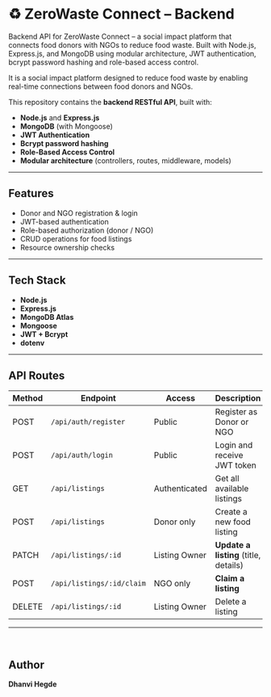 # ♻️ ZeroWaste Connect – Backend
Backend API for ZeroWaste Connect – a social impact platform that connects food donors with NGOs to reduce food waste. Built with Node.js, Express.js, and MongoDB using modular architecture, JWT authentication, bcrypt password hashing and role-based access control.

It is a social impact platform designed to reduce food waste by enabling real-time connections between food donors and NGOs.

This repository contains the **backend RESTful API**, built with:

- **Node.js** and **Express.js**
- **MongoDB** (with Mongoose)
- **JWT Authentication**
- **Bcrypt password hashing**
- **Role-Based Access Control**
- **Modular architecture** (controllers, routes, middleware, models)

---

## Features

-  Donor and NGO registration & login
-  JWT-based authentication
-  Role-based authorization (donor / NGO)
-  CRUD operations for food listings
-  Resource ownership checks

---

##  Tech Stack

- **Node.js**
- **Express.js**
- **MongoDB Atlas**
- **Mongoose**
- **JWT + Bcrypt**
- **dotenv**

---

##  API Routes

| Method | Endpoint                   | Access           | Description                           |
|--------|----------------------------|------------------|---------------------------------------|
| POST   | `/api/auth/register`       | Public           | Register as Donor or NGO              |
| POST   | `/api/auth/login`          | Public           | Login and receive JWT token           |
| GET    | `/api/listings`            | Authenticated    | Get all available listings            |
| POST   | `/api/listings`            | Donor only       | Create a new food listing             |
| PATCH  | `/api/listings/:id`        | Listing Owner    | **Update a listing** (title, details) |
| POST   | `/api/listings/:id/claim`  | NGO only         | **Claim a listing**                   |
| DELETE | `/api/listings/:id`        | Listing Owner    | Delete a listing                      |

---

 

## Author

**Dhanvi Hegde**  

